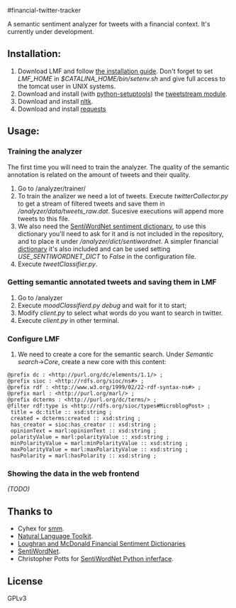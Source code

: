 #financial-twitter-tracker

A semantic sentiment analyzer for tweets with a financial context. It's currently under development.

## Installation:

1. Download LMF and follow [the installation guide](https://code.google.com/p/lmf/wiki/InstallationSetup). Don't forget to set *LMF_HOME* in *$CATALINA_HOME/bin/setenv.sh* and give full access to the tomcat user in UNIX systems.
2. Download and install (with [python-setuptools](https://pypi.python.org/pypi/setuptools)) the [tweetstream module](https://pypi.python.org/pypi/tweetstream).
3. Download and install [nltk](http://nltk.org/).
4. Download and install [requests](http://docs.python-requests.org/)

## Usage:

### Training the analyzer

The first time you will need to train the analyzer. The quality of the semantic annotation is related on the amount of tweets and their quality.

1. Go to /analyzer/trainer/
2. To train the analizer we need a lot of tweets. Execute *twitterCollector.py* to get a stream of filtered tweets and save them in */analyzer/data/tweets_raw.dat*. Sucesive executions will append more tweets to this file.
3. We also need the [SentiWordNet sentiment dictionary](http://sentiwordnet.isti.cnr.it/), to use this dictionary you'll need to ask for it and is not included in the repository, and to place it under */analyzer/dict/sentiwordnet*. A simpler financial [dictionary](http://www.nd.edu/~mcdonald/Word_Lists.html) it's also included and can be used setting *USE_SENTIWORDNET_DICT* to *False* in the configuration file.
4. Execute *tweetClassifier.py*.

### Getting semantic annotated tweets and saving them in LMF

1. Go to /analyzer
2. Execute *moodClassifierd.py debug* and wait for it to start;
3. Modify *client.py* to select what words do you want to search in twitter.
4. Execute *client.py* in other terminal.

### Configure LMF

1. We need to create a core for the semantic search. Under *Semantic search*->*Core*, create a new core with this content:

 ```
@prefix dc : <http://purl.org/dc/elements/1.1/> ;
@prefix sioc : <http://rdfs.org/sioc/ns#> ;
@prefix rdf : <http://www.w3.org/1999/02/22-rdf-syntax-ns#> ;
@prefix marl : <http://purl.org/marl/> ;
@prefix dcterms : <http://purl.org/dc/terms/> ;
@filter rdf:type is <http://rdfs.org/sioc/types#MicroblogPost> ;
  title = dc:title :: xsd:string ;
  created = dcterms:created :: xsd:string ;
  has_creator = sioc:has_creator :: xsd:string ;
  opinionText = marl:opinionText :: xsd:string ;
  polarityValue = marl:polarityValue :: xsd:string ;
  minPolarityValue = marl:minPolarityValue :: xsd:string ;
  maxPolarityValue = marl:maxPolarityValue :: xsd:string ;
  hasPolarity = marl:hasPolarity :: xsd:string ;
 ```

### Showing the data in the web frontend

*(TODO)*

## Thanks to

- Cyhex for [smm](https://github.com/cyhex/smm).
- [Natural Language Toolkit](http://nltk.org/).
- [Loughran and McDonald Financial Sentiment Dictionaries](http://www.nd.edu/~mcdonald/Word_Lists.html)
- [SentiWordNet](http://sentiwordnet.isti.cnr.it/).
- Christopher Potts for [SentiWordNet Python inferface](http://compprag.christopherpotts.net/wordnet.html#sentiwordnet).

## License

GPLv3
